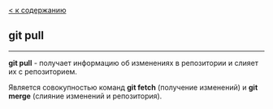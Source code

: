 [< к содержанию](readme.md)

## git pull
___
**git pull** - получает информацию об изменениях в репозитории и слияет их с репозиторием.

Является совокупностью команд **git fetch** (получение изменений) и **git merge** (слияние изменений и репозитория).


